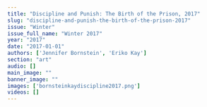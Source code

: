 ```yaml
---
title: "Discipline and Punish: The Birth of the Prison, 2017"
slug: "discipline-and-punish-the-birth-of-the-prison-2017"
issue: "Winter"
issue_full_name: "Winter 2017"
year: "2017"
date: "2017-01-01"
authors: ['Jennifer Bornstein', 'Eriko Kay']
section: "art"
audio: []
main_image: ""
banner_image: ""
images: ['bornsteinkaydiscipline2017.png']
videos: []
---
```

